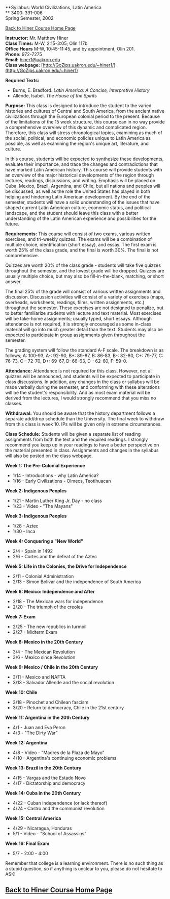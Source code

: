 **Syllabus: World Civilizations, Latin America  
** 3400: 391-006  
Spring Semester, 2002

[Back to Hiner Course Home Page](index.html)

**Instructor:** Mr. Matthew Hiner  
**Class Times:** M-W, 2:15-3:05; Olin 117b  
**Office Hours** M-W, 10:45-11:45, and by appointment, Olin 201.  
**Phone:** 972-7275  
**Email:** [hiner1@uakron.edu](mailto:hiner1@uakron.edu)  
**Class webpage:**
[http://GoZips.uakron.edu/~hiner1/](http://GoZips.uakron.edu/~hiner1)

**Required Texts:**

  * Burns, E. Bradford. _Latin America: A Concise, Interpretive History_
  * Allende, Isabel. _The House of the Spirits_ 

**Purpose:** This class is designed to introduce the student to the varied
histories and cultures of Central and South America, from the ancient native
civilizations through the European colonial period to the present. Because of
the limitations of the 15 week structure, this course can in no way provide a
comprehensive overview of this dynamic and complicated region. Therefore, this
class will stress chronological topics, examining as much of the social,
political, and economic policies unique to Latin America as possible, as well
as examining the region's unique art, literature, and culture.

In this course, students will be expected to synthesize these developments,
evaluate their importance, and trace the changes and contradictions that have
marked Latin American history. This course will provide students with an
overview of the major historical developments of the region through lectures,
readings, discussions, and writing. Emphasis will be placed on Cuba, Mexico,
Brazil, Argentina, and Chile, but all nations and peoples will be discussed,
as well as the role the United States has played in both helping and hindering
Latin American development. By the end of the semester, students will have a
solid understanding of the issues that have shaped current Latin American
culture, economic status, and political landscape, and the student should
leave this class with a better understanding of the Latin American experience
and possibilities for the future.

**Requirements:** This course will consist of two exams, various written
exercises, and tri-weekly quizzes. The exams will be a combination of multiple
choice, identification (short essay), and essay. The first exam is worth 25%
of the class grade, and the final is worth 30%. The final is not
comprehensive.

Quizzes are worth 20% of the class grade - students will take five quizzes
throughout the semester, and the lowest grade will be dropped. Quizzes are
usually multiple choice, but may also be fill-in-the-blank, matching, or short
answer.

The final 25% of the grade will consist of various written assignments and
discussion. Discussion activities will consist of a variety of exercises
(maps, overheads, worksheets, readings, films, written assignments, etc.)
throughout the semester. These exercises are not designed to penalize, but to
better familiarize students with lecture and text material. Most exercises
will be take-home assignments; usually typed, short essays. Although
attendance is not required, it is strongly encouraged as some in-class
material will go into much greater detail than the text. Students may also be
expected to participate in group assignments given throughout the semester.

The grading system will follow the standard A-F scale. The breakdown is as
follows; A: 100-93, A-: 92-90, B+: 89-87, B: 86-83, B-: 82-80, C+: 79-77, C:
76-73, C-: 72-70, D+: 69-67, D: 66-63, D-: 62-60, F: 59-0.

**Attendance:** Attendance is not required for this class. However, not all
quizzes will be announced, and students will be expected to participate in
class discussions. In addition, any changes in the class or syllabus will be
made verbally during the semester, and conforming with these alterations will
be the student's responsibility. And as most exam material will be derived
from the lectures, I would strongly recommend that you miss no classes.

**Withdrawal:** You should be aware that the history department follows a
separate add/drop schedule than the University. The final week to withdraw
from this class is week 10. IPs will be given only in extreme circumstances.

**Class Schedule:** Students will be given a separate list of reading
assignments from both the text and the required readings. I strongly recommend
you keep up in your readings to have a better perspective on the material
presented in class. Assignments and changes in the syllabus will also be
posted on the class webpage.

  

**Week 1: The Pre-Colonial Experience**

  * 1/14 - Introductions - why Latin America?
  * 1/16 - Early Civilizations - Olmecs, Teotihuacan

**Week 2: Indigenous Peoples**

  * 1/21 - Martin Luther King Jr. Day - no class
  * 1/23 - Video - "The Mayans"

**Week 3: Indigenous Peoples**

  * 1/28 - Aztec
  * 1/30 - Inca

**Week 4: Conquering a "New World"**

  * 2/4 - Spain in 1492
  * 2/6 - Cortes and the defeat of the Aztec

**Week 5: Life in the Colonies, the Drive for Independence**

  * 2/11 - Colonial Administration
  * 2/13 - Simon Bolivar and the independence of South America

**Week 6: Mexico: Independence and After**

  * 2/18 - The Mexican wars for independence
  * 2/20 - The triumph of the creoles

**Week 7: Exam**

  * 2/25 - The new republics in turmoil
  * 2/27 - Midterm Exam

**Week 8: Mexico in the 20th Century**

  * 3/4 - The Mexican Revolution
  * 3/6 - Mexico since Revolution

**Week 9: Mexico / Chile in the 20th Century**

  * 3/11 - Mexico and NAFTA
  * 3/13 - Salvador Allende and the social revolution

**Week 10: Chile**

  * 3/18 - Pinochet and Chilean fascism
  * 3/20 - Return to democracy, Chile in the 21st century

**Week 11: Argentina in the 20th Century**

  * 4/1 - Juan and Eva Peron
  * 4/3 - "The Dirty War"

**Week 12: Argentina**

  * 4/8 - Video - "Madres de la Plaza de Mayo"
  * 4/10 - Argentina's continuing economic problems

**Week 13: Brazil in the 20th Century**

  * 4/15 - Vargas and the Estado Novo
  * 4/17 - Dictatorship and democracy

**Week 14: Cuba in the 20th Century**

  * 4/22 - Cuban independence (or lack thereof)
  * 4/24 - Castro and the communist revolution

**Week 15: Central America**

  * 4/29 - Nicaragua, Honduras
  * 5/1 - Video - "School of Assassins"

**Week 16: Final Exam**

  * 5/7 - 2:00 - 4:00

Remember that college is a learning environment. There is no such thing as a
stupid question, so if anything is unclear to you, please do not hesitate to
ASK!

[Back to Hiner Course Home Page](index.html)  
---

